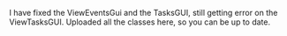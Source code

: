 I have fixed the ViewEventsGui and the TasksGUI, still getting error on the ViewTasksGUI. 
Uploaded all the classes here, so you can be up to date. 
